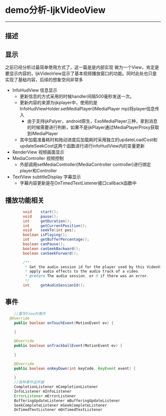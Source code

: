 # demo分析-IjkVideoView
___
## 描述
## 显示
之前已经分析过最简单使用方式了，这一篇是是内部实现
做为一个View，肯定是要显示内容的，IjkVideoView显示了基本视频播放窗口的功能。同时此处也只是实现了基础内容，后续的想象空间非常多
* InfoHudView 信息显示
  * 更新信息的方式采用的时候handler间隔500毫秒发送一次。
  * 更新内容的来源为ijkplayer中，使用的是InfoHudViewHolder.setMediaPlayer(IMediaPlayer mp)将player信息传入
    * 由于支持ijkPalyer，android原生，ExoMediaPlayer三种，拿到消息的时候需要进行判断，如果不是ijkPlayer通过MediaPlayerProxy获取到IMediaPlayer
  * 其中加载准备耗时和拖动进度后加载耗时采用独立的updateLoadCost和updateSeekCost这两个函数进行进行infoHudView内的变量更新
* RenderView  视频画面显示
* MediaController 视频控制
  * 外部调用setMediaController(IMediaController controller)进行绑定player和Controller
* TextView subtitleDisplay 字幕显示
  * 字幕内容更新是在OnTimedTextListener接口callback函数中

## 播放功能相关
```java 
        void    start();
        void    pause();
        int     getDuration();
        int     getCurrentPosition();
        void    seekTo(int pos);
        boolean isPlaying();
        int     getBufferPercentage();
        boolean canPause();
        boolean canSeekBackward();
        boolean canSeekForward();

        /**
         * Get the audio session id for the player used by this VideoView. This can be used to
         * apply audio effects to the audio track of a video.
         * @return The audio session, or 0 if there was an error.
         */
        int     getAudioSessionId();
```
## 事件
```java
    //重写View的事件
  @Override
    public boolean onTouchEvent(MotionEvent ev) {
       
    }

    @Override
    public boolean onTrackballEvent(MotionEvent ev) {
       
    }

    @Override
    public boolean onKeyDown(int keyCode, KeyEvent event) {
       
    }
    //各种事件监听器
    CompletionListener mCompletionListener
    InfoListener mInfoListener
    ErrorListener mErrorListener
    BufferingUpdateListener mBufferingUpdateListener
    SeekCompleteListener mSeekCompleteListener
    OnTimedTextListener mOnTimedTextListener
```


